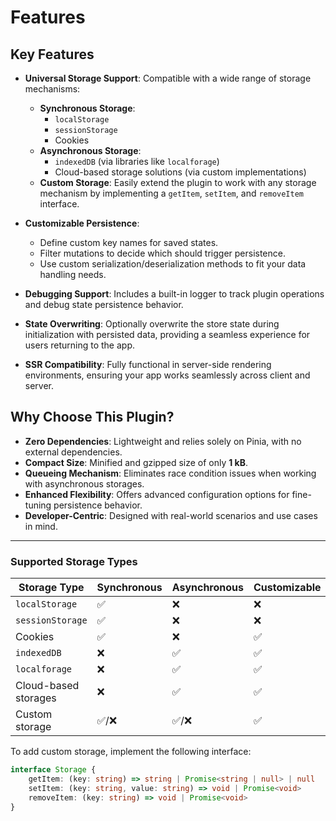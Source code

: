 # Features

## Key Features

- **Universal Storage Support**: Compatible with a wide range of storage mechanisms:
    - **Synchronous Storage**:
        - `localStorage`
        - `sessionStorage`
        - Cookies
    - **Asynchronous Storage**:
        - `indexedDB` (via libraries like `localforage`)
        - Cloud-based storage solutions (via custom implementations)
    - **Custom Storage**: Easily extend the plugin to work with any storage mechanism by implementing a `getItem`, `setItem`, and `removeItem` interface.

- **Customizable Persistence**:
    - Define custom key names for saved states.
    - Filter mutations to decide which should trigger persistence.
    - Use custom serialization/deserialization methods to fit your data handling needs.

- **Debugging Support**: Includes a built-in logger to track plugin operations and debug state persistence behavior.

- **State Overwriting**: Optionally overwrite the store state during initialization with persisted data, providing a seamless experience for users returning to the app.

- **SSR Compatibility**: Fully functional in server-side rendering environments, ensuring your app works seamlessly across client and server.

## Why Choose This Plugin?

- **Zero Dependencies**: Lightweight and relies solely on Pinia, with no external dependencies.
- **Compact Size**: Minified and gzipped size of only **1 kB**.
- **Queueing Mechanism**: Eliminates race condition issues when working with asynchronous storages.
- **Enhanced Flexibility**: Offers advanced configuration options for fine-tuning persistence behavior.
- **Developer-Centric**: Designed with real-world scenarios and use cases in mind.

---

### Supported Storage Types

| Storage Type          | Synchronous | Asynchronous | Customizable |
|-----------------------|-------------|--------------|--------------|
| `localStorage`        | ✅           | ❌            | ❌            |
| `sessionStorage`      | ✅           | ❌            | ❌            |
| Cookies               | ✅           | ❌            | ✅            |
| `indexedDB`           | ❌           | ✅            | ✅            |
| `localforage`         | ❌           | ✅            | ✅            |
| Cloud-based storages  | ❌           | ✅            | ✅            |
| Custom storage        | ✅/❌        | ✅/❌         | ✅            |

To add custom storage, implement the following interface:
```typescript
interface Storage {
	getItem: (key: string) => string | Promise<string | null> | null
	setItem: (key: string, value: string) => void | Promise<void>
	removeItem: (key: string) => void | Promise<void>
}
```
